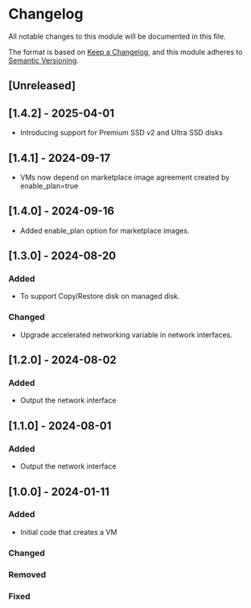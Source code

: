 # Changelog
All notable changes to this module will be documented in this file.
 
The format is based on [Keep a Changelog](https://keepachangelog.com/en/1.1.0/),
and this module adheres to [Semantic Versioning](https://semver.org/spec/v2.0.0.html).
 
## [Unreleased]

## [1.4.2] - 2025-04-01
  - Introducing support for Premium SSD v2 and Ultra SSD disks

## [1.4.1] - 2024-09-17
  - VMs now depend on marketplace image agreement created by enable_plan=true

## [1.4.0] - 2024-09-16
  - Added enable_plan option for marketplace images.

## [1.3.0] - 2024-08-20

### Added
 - To support Copy/Restore disk on managed disk.

### Changed
 - Upgrade accelerated networking variable in network interfaces.

## [1.2.0] - 2024-08-02

### Added
 - Output the network interface

## [1.1.0] - 2024-08-01

### Added
 - Output the network interface

## [1.0.0] - 2024-01-11 

### Added
 - Initial code that creates a VM

### Changed
 
### Removed

### Fixed
